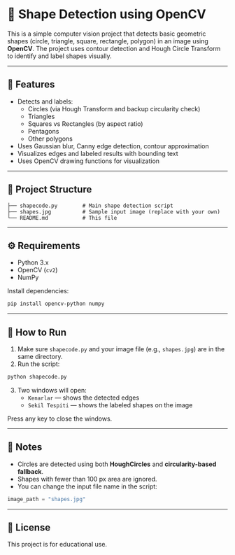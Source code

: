 # 🔷 Shape Detection using OpenCV

This is a simple computer vision project that detects basic geometric shapes (circle, triangle, square, rectangle, polygon) in an image using **OpenCV**. The project uses contour detection and Hough Circle Transform to identify and label shapes visually.

---

## 📌 Features

- Detects and labels:
  - Circles (via Hough Transform and backup circularity check)
  - Triangles
  - Squares vs Rectangles (by aspect ratio)
  - Pentagons
  - Other polygons
- Uses Gaussian blur, Canny edge detection, contour approximation
- Visualizes edges and labeled results with bounding text
- Uses OpenCV drawing functions for visualization

---

## 📂 Project Structure

```
├── shapecode.py        # Main shape detection script
├── shapes.jpg          # Sample input image (replace with your own)
└── README.md           # This file
```

---

## ⚙️ Requirements

- Python 3.x
- OpenCV (`cv2`)
- NumPy

Install dependencies:
```bash
pip install opencv-python numpy
```

---

## 🚀 How to Run

1. Make sure `shapecode.py` and your image file (e.g., `shapes.jpg`) are in the same directory.
2. Run the script:
```bash
python shapecode.py
```

3. Two windows will open:
   - `Kenarlar` — shows the detected edges
   - `Sekil Tespiti` — shows the labeled shapes on the image

Press any key to close the windows.

---

## 📸 Notes

- Circles are detected using both **HoughCircles** and **circularity-based fallback**.
- Shapes with fewer than 100 px area are ignored.
- You can change the input file name in the script:
```python
image_path = "shapes.jpg"
```

---

## 🪪 License

This project is for educational use.
